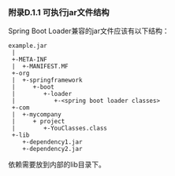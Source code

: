 ### 附录D.1.1 可执行jar文件结构

Spring Boot Loader兼容的jar文件应该有以下结构：

```shell
example.jar
 |
 +-META-INF
 |  +-MANIFEST.MF
 +-org
 |  +-springframework
 |     +-boot
 |        +-loader
 |           +-<spring boot loader classes>
 +-com
 |  +-mycompany
 |     + project
 |        +-YouClasses.class
 +-lib
    +-dependency1.jar
    +-dependency2.jar
```
依赖需要放到内部的lib目录下。

